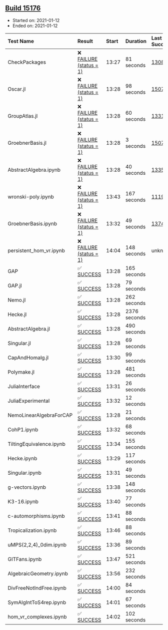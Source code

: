 ## [Build 15176](https://oscarci.mathematik.uni-kl.de/job/oscar/15176/)

* Started on: 2021-01-12
* Ended on: 2021-01-12

| Test Name    | Result | Start | Duration | Last Success | First Failure |
|:-------------|:-------|:------|:---------|:-------------|:--------------|
| CheckPackages | ❌ [FAILURE (status = 1)](https://oscarci.mathematik.uni-kl.de/job/oscar/15176/artifact/logs/build-15176/CheckPackages.log) | 13:27 | 81 seconds | [13085](https://oscarci.mathematik.uni-kl.de/job/oscar/13085/) | [13086](https://oscarci.mathematik.uni-kl.de/job/oscar/13086/) |
| Oscar.jl | ❌ [FAILURE (status = 1)](https://oscarci.mathematik.uni-kl.de/job/oscar/15176/artifact/logs/build-15176/Oscar.jl.log) | 13:28 | 98 seconds | [15079](https://oscarci.mathematik.uni-kl.de/job/oscar/15079/) | [15080](https://oscarci.mathematik.uni-kl.de/job/oscar/15080/) |
| GroupAtlas.jl | ❌ [FAILURE (status = 1)](https://oscarci.mathematik.uni-kl.de/job/oscar/15176/artifact/logs/build-15176/GroupAtlas.jl.log) | 13:28 | 60 seconds | [13311](https://oscarci.mathematik.uni-kl.de/job/oscar/13311/) | [13312](https://oscarci.mathematik.uni-kl.de/job/oscar/13312/) |
| GroebnerBasis.jl | ❌ [FAILURE (status = 1)](https://oscarci.mathematik.uni-kl.de/job/oscar/15176/artifact/logs/build-15176/GroebnerBasis.jl.log) | 13:28 | 3 seconds | [15079](https://oscarci.mathematik.uni-kl.de/job/oscar/15079/) | [15080](https://oscarci.mathematik.uni-kl.de/job/oscar/15080/) |
| AbstractAlgebra.ipynb | ❌ [FAILURE (status = 1)](https://oscarci.mathematik.uni-kl.de/job/oscar/15176/artifact/logs/build-15176/AbstractAlgebra.ipynb.log) | 13:28 | 40 seconds | [13355](https://oscarci.mathematik.uni-kl.de/job/oscar/13355/) | [13356](https://oscarci.mathematik.uni-kl.de/job/oscar/13356/) |
| wronski-poly.ipynb | ❌ [FAILURE (status = 1)](https://oscarci.mathematik.uni-kl.de/job/oscar/15176/artifact/logs/build-15176/wronski-poly.ipynb.log) | 13:43 | 167 seconds | [11192](https://oscarci.mathematik.uni-kl.de/job/oscar/11192/) | [11193](https://oscarci.mathematik.uni-kl.de/job/oscar/11193/) |
| GroebnerBasis.ipynb | ❌ [FAILURE (status = 1)](https://oscarci.mathematik.uni-kl.de/job/oscar/15176/artifact/logs/build-15176/GroebnerBasis.ipynb.log) | 13:32 | 49 seconds | [13748](https://oscarci.mathematik.uni-kl.de/job/oscar/13748/) | [13749](https://oscarci.mathematik.uni-kl.de/job/oscar/13749/) |
| persistent_hom_vr.ipynb | ❌ [FAILURE (status = 1)](https://oscarci.mathematik.uni-kl.de/job/oscar/15176/artifact/logs/build-15176/persistent_hom_vr.ipynb.log) | 14:04 | 148 seconds | unknown | unknown |
| GAP | ✅ [SUCCESS](https://oscarci.mathematik.uni-kl.de/job/oscar/15176/artifact/logs/build-15176/GAP.log) | 13:28 | 165 seconds |  |  |
| GAP.jl | ✅ [SUCCESS](https://oscarci.mathematik.uni-kl.de/job/oscar/15176/artifact/logs/build-15176/GAP.jl.log) | 13:28 | 79 seconds |  |  |
| Nemo.jl | ✅ [SUCCESS](https://oscarci.mathematik.uni-kl.de/job/oscar/15176/artifact/logs/build-15176/Nemo.jl.log) | 13:28 | 262 seconds |  |  |
| Hecke.jl | ✅ [SUCCESS](https://oscarci.mathematik.uni-kl.de/job/oscar/15176/artifact/logs/build-15176/Hecke.jl.log) | 13:28 | 2376 seconds |  |  |
| AbstractAlgebra.jl | ✅ [SUCCESS](https://oscarci.mathematik.uni-kl.de/job/oscar/15176/artifact/logs/build-15176/AbstractAlgebra.jl.log) | 13:28 | 490 seconds |  |  |
| Singular.jl | ✅ [SUCCESS](https://oscarci.mathematik.uni-kl.de/job/oscar/15176/artifact/logs/build-15176/Singular.jl.log) | 13:28 | 69 seconds |  |  |
| CapAndHomalg.jl | ✅ [SUCCESS](https://oscarci.mathematik.uni-kl.de/job/oscar/15176/artifact/logs/build-15176/CapAndHomalg.jl.log) | 13:30 | 99 seconds |  |  |
| Polymake.jl | ✅ [SUCCESS](https://oscarci.mathematik.uni-kl.de/job/oscar/15176/artifact/logs/build-15176/Polymake.jl.log) | 13:28 | 481 seconds |  |  |
| JuliaInterface | ✅ [SUCCESS](https://oscarci.mathematik.uni-kl.de/job/oscar/15176/artifact/logs/build-15176/JuliaInterface.log) | 13:31 | 26 seconds |  |  |
| JuliaExperimental | ✅ [SUCCESS](https://oscarci.mathematik.uni-kl.de/job/oscar/15176/artifact/logs/build-15176/JuliaExperimental.log) | 13:32 | 12 seconds |  |  |
| NemoLinearAlgebraForCAP | ✅ [SUCCESS](https://oscarci.mathematik.uni-kl.de/job/oscar/15176/artifact/logs/build-15176/NemoLinearAlgebraForCAP.log) | 13:28 | 21 seconds |  |  |
| CohP1.ipynb | ✅ [SUCCESS](https://oscarci.mathematik.uni-kl.de/job/oscar/15176/artifact/logs/build-15176/CohP1.ipynb.log) | 13:32 | 68 seconds |  |  |
| TiltingEquivalence.ipynb | ✅ [SUCCESS](https://oscarci.mathematik.uni-kl.de/job/oscar/15176/artifact/logs/build-15176/TiltingEquivalence.ipynb.log) | 13:34 | 155 seconds |  |  |
| Hecke.ipynb | ✅ [SUCCESS](https://oscarci.mathematik.uni-kl.de/job/oscar/15176/artifact/logs/build-15176/Hecke.ipynb.log) | 13:29 | 117 seconds |  |  |
| Singular.ipynb | ✅ [SUCCESS](https://oscarci.mathematik.uni-kl.de/job/oscar/15176/artifact/logs/build-15176/Singular.ipynb.log) | 13:31 | 49 seconds |  |  |
| g-vectors.ipynb | ✅ [SUCCESS](https://oscarci.mathematik.uni-kl.de/job/oscar/15176/artifact/logs/build-15176/g-vectors.ipynb.log) | 13:38 | 148 seconds |  |  |
| K3-16.ipynb | ✅ [SUCCESS](https://oscarci.mathematik.uni-kl.de/job/oscar/15176/artifact/logs/build-15176/K3-16.ipynb.log) | 13:40 | 77 seconds |  |  |
| c-automorphisms.ipynb | ✅ [SUCCESS](https://oscarci.mathematik.uni-kl.de/job/oscar/15176/artifact/logs/build-15176/c-automorphisms.ipynb.log) | 13:41 | 88 seconds |  |  |
| Tropicalization.ipynb | ✅ [SUCCESS](https://oscarci.mathematik.uni-kl.de/job/oscar/15176/artifact/logs/build-15176/Tropicalization.ipynb.log) | 13:46 | 88 seconds |  |  |
| uMPS(2,2,4)_0dim.ipynb | ✅ [SUCCESS](https://oscarci.mathematik.uni-kl.de/job/oscar/15176/artifact/logs/build-15176/uMPS-2-2-4-_0dim.ipynb.log) | 13:36 | 89 seconds |  |  |
| GITFans.ipynb | ✅ [SUCCESS](https://oscarci.mathematik.uni-kl.de/job/oscar/15176/artifact/logs/build-15176/GITFans.ipynb.log) | 13:47 | 521 seconds |  |  |
| AlgebraicGeometry.ipynb | ✅ [SUCCESS](https://oscarci.mathematik.uni-kl.de/job/oscar/15176/artifact/logs/build-15176/AlgebraicGeometry.ipynb.log) | 13:56 | 232 seconds |  |  |
| DivFreeNotIndFree.ipynb | ✅ [SUCCESS](https://oscarci.mathematik.uni-kl.de/job/oscar/15176/artifact/logs/build-15176/DivFreeNotIndFree.ipynb.log) | 14:00 | 84 seconds |  |  |
| SymAlgIntToS4rep.ipynb | ✅ [SUCCESS](https://oscarci.mathematik.uni-kl.de/job/oscar/15176/artifact/logs/build-15176/SymAlgIntToS4rep.ipynb.log) | 14:01 | 67 seconds |  |  |
| hom_vr_complexes.ipynb | ✅ [SUCCESS](https://oscarci.mathematik.uni-kl.de/job/oscar/15176/artifact/logs/build-15176/hom_vr_complexes.ipynb.log) | 14:02 | 102 seconds |  |  |
